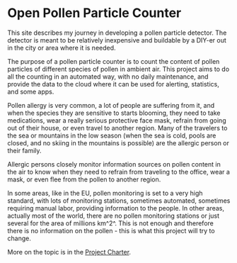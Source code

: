 # Open Pollen Particle Counter

This site describes my journey in developing a pollen particle detector. The detector is meant to be relatively inexpensive and buildable by a DIY-er out in the city or area where it is needed.

The purpose of a pollen particle counter is to count the content of pollen particles of different species of pollen in ambient air. This project aims to do all the counting in an automated way, with no daily maintenance, and provide the data to the cloud where it can be used for alerting, statistics, and some apps. 

Pollen allergy is very common, a lot of people are suffering from it, and when the species they are sensitive to starts blooming, they need to take medications, wear a really serious protective face mask, refrain from going out of their house, or even travel to another region. Many of the travelers to the sea or mountains in the low season (when the sea is cold, pools are closed, and no skiing in the mountains is possible) are the allergic person or their family. 

Allergic persons closely monitor information sources on pollen content in the air to know when they need to refrain from traveling to the office, wear a mask, or even flee from the pollen to another region. 

In some areas, like in the EU, pollen monitoring is set to a very high standard, with lots of monitoring stations, sometimes automated, sometimes requiring manual labor, providing information to the people. In other areas, actually most of the world, there are no pollen monitoring stations or just several for the area of millions km^2^. This is not enough and therefore there is no information on the pollen - this is what this project will try to change.

More on the topic is in the [Project Charter](./project_charter.md).


